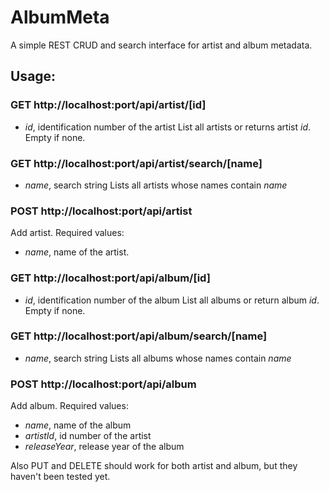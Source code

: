 # AlbumMeta
A simple REST CRUD and search interface for artist and album metadata.


## Usage:

### GET http://localhost:port/api/artist/[id]
* *id*, identification number of the artist
List all artists or returns artist *id*. Empty if none.

### GET http://localhost:port/api/artist/search/[name]
* *name*, search string
Lists all artists whose names contain *name*

### POST http://localhost:port/api/artist
Add artist. Required values:
* *name*, name of the artist.

### GET http://localhost:port/api/album/[id]
* *id*, identification number of the album
List all albums or return album *id*. Empty if none.

### GET http://localhost:port/api/album/search/[name]
* *name*, search string
Lists all albums whose names contain *name*

### POST http://localhost:port/api/album
Add album. Required values:
* *name*, name of the album
* *artistId*, id number of the artist
* *releaseYear*, release year of the album

Also PUT and DELETE should work for both artist and album, but they haven't been tested yet.
